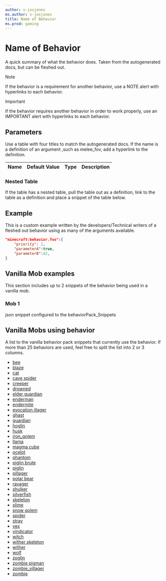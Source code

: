 ```yaml
---
author: v-josjones
ms.author: v-josjones
title: Name of Behavior
ms.prod: gaming
---
```


# Name of Behavior

A quick summary of what the behavior does. Taken from the autogenerated docs, but can be fleshed out.

> [!NOTE]
> If the behavior is a requirement for another behavior, use a NOTE alert with hyperlinks to each behavior.

>[!IMPORTANT]
> If the behavior requires another behavior in order to work properly, use an IMPORTANT alert with hyperlinks to each behavior.

## Parameters

Use a table with four titles to match the autogenerated docs. If the name is a definition of an argument ,such as melee_fov, add a hyperlink to the definition.

|Name |Default Value  |Type  |Description  |
|---------|---------|---------|---------|

### Nested Table

If the table has a nested table, pull the table out as a definition, link to the table as a definition and place a snippet of the table below.

## Example

This is a custom example written by the developers/Technical writers of a fleshed out behavior using as many of the arguments available.

```json
"minecraft:behavior.foo":{
    "priority": 2,
    "parameterA":true,
    "parameterB":42,
}
```

## Vanilla Mob examples

This section includes up to 2 snippets of the behavior being used in a vanilla mob.

### Mob 1

json snippet configured to the behaviorPack_Snippets

## Vanilla Mobs using behavior

A list to the vanilla behavior pack snippets that currently use the behavior. If more than 25 behaviors are used, feel free to split the list into 2 or 3 columns.

- [bee](Source/VanillaBehaviorPack_Snippets/entities/bee.json)
- [blaze](Source/VanillaBehaviorPack_Snippets/entities/blaze.json)
- [cat](Source/VanillaBehaviorPack_Snippets/entities/cat.json)
- [cave spider](Source/VanillaBehaviorPack_Snippets/entities/cave_spider.json)
- [creeper](Source/VanillaBehaviorPack_Snippets/entities/creeper.json)
- [drowned](Source/VanillaBehaviorPack_Snippets/entities/drowned.json)
- [elder guardian](Source/VanillaBehaviorPack_Snippets/entities/elder_guardian.json)
- [enderman](Source/VanillaBehaviorPack_Snippets/entities/enderman.json)
- [endermite](Source/VanillaBehaviorPack_Snippets/entities/endermite.json)
- [evocation illager](Source/VanillaBehaviorPack_Snippets/entities/evocation_illager.json)
- [ghast](Source/VanillaBehaviorPack_Snippets/entities/ghast.json)
- [guardian](Source/VanillaBehaviorPack_Snippets/entities/guardian.json)
- [hoglin](Source/VanillaBehaviorPack_Snippets/entities/hoglin.json)
- [husk](Source/VanillaBehaviorPack/entities/husk.json)
- [iron_golem](Source/VanillaBehaviorPack/entities/iron_golem.json)
- [llama](Source/VanillaBehaviorPack_Snippets/entities/llama.json)
- [magma cube](Source/VanillaBehaviorPack_Snippets/entities/magma_cube.json)
- [ocelot](Source/VanillaBehaviorPack_Snippets/entities/ocelot.json)
- [phantom](Source/VanillaBehaviorPack_Snippets/entities/phantom.json)
- [piglin brute](Source/VanillaBehaviorPack_Snippets/entities/piglin_brute.json)
- [piglin](Source/VanillaBehaviorPack_Snippets/entities/piglin.json)
- [pillager](Source/VanillaBehaviorPack_Snippets/entities/pillager.json)
- [polar bear](Source/VanillaBehaviorPack_Snippets/entities/polar_bear.json)
- [ravager](Source/VanillaBehaviorPack_Snippets/entities/ravager.json)
- [shulker](Source/VanillaBehaviorPack_Snippets/entities/shulker.json)
- [silverfish](Source/VanillaBehaviorPack_Snippets/entities/silverfish.json)
- [skeleton](Source/VanillaBehaviorPack_Snippets/entities/skeleton.json)
- [slime](Source/VanillaBehaviorPack_Snippets/entities/slime.json)
- [snow golem](Source/VanillaBehaviorPack_Snippets/entities/snow_golem.json)
- [spider](Source/VanillaBehaviorPack_Snippets/entities/spider.json)
- [stray](Source/VanillaBehaviorPack_Snippets/entities/stray.json)
- [vex](Source/VanillaBehaviorPack_Snippets/entities/vex.json)
- [vindicator](Source/VanillaBehaviorPack_Snippets/entities/vindicator.json)
- [witch](Source/VanillaBehaviorPack_Snippets/entities/witch.json)
- [wither skeleton](Source/VanillaBehaviorPack_Snippets/entities/wither_skeleton.json)
- [wither](Source/VanillaBehaviorPack_Snippets/entities/wither.json)
- [wolf](Source/VanillaBehaviorPack_Snippets/entities/wolf.json)
- [zoglin](Source/VanillaBehaviorPack_Snippets/entities/zoglin.json)
- [zombie pigman](Source/VanillaBehaviorPack_Snippets/entities/zombie_pigman.json)
- [zombie_villager](Source/VanillaBehaviorPack_Snippets/entities/zombie_villager.json)
- [zombie](Source/VanillaBehaviorPack_Snippets/entities/zombie.json)